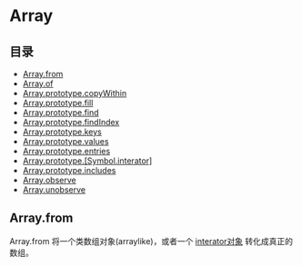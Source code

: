 # Array
## 目录
- [Array.from](#Array.from)
- [Array.of](#Array.of)
- [Array.prototype.copyWithin](#Array.prototype.copyWithin)
- [Array.prototype.fill](#Array.prototype.fill)
- [Array.prototype.find](#Array.prototype.find)
- [Array.prototype.findIndex](#Array.prototype.findIndex)
- [Array.prototype.keys](#Array.prototype.keys)
- [Array.prototype.values](#Array.prototype.values)
- [Array.prototype.entries](#Array.prototype.entries)
- [Array.prototype.[Symbol.interator]](#Array.prototype.[Symbol.interator])
- [Array.prototype.includes](#Array.prototype.includes)
- [Array.observe](#Array.observe)
- [Array.unobserve](#Array.unobserve)
## Array.from
Array.from 将一个类数组对象(arraylike)，或者一个 [interator对象](https://github.com/hnzhangyang/es6/blob/master/Iterators/ch.md) 转化成真正的数组。